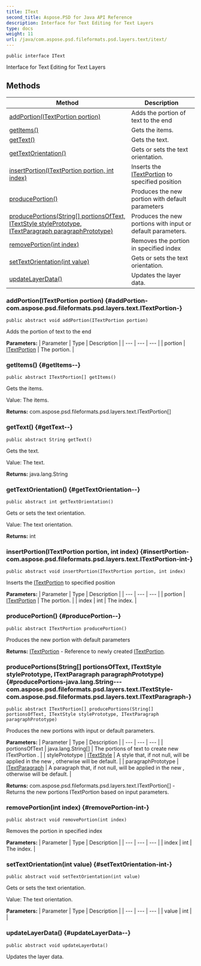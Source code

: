 ```yaml
---
title: IText
second_title: Aspose.PSD for Java API Reference
description: Interface for Text Editing for Text Layers
type: docs
weight: 11
url: /java/com.aspose.psd.fileformats.psd.layers.text/itext/
---
```

```
public interface IText
```

Interface for Text Editing for Text Layers
## Methods

| Method | Description |
| --- | --- |
| [addPortion(ITextPortion portion)](#addPortion-com.aspose.psd.fileformats.psd.layers.text.ITextPortion-) | Adds the portion of text to the end |
| [getItems()](#getItems--) | Gets the items. |
| [getText()](#getText--) | Gets the text. |
| [getTextOrientation()](#getTextOrientation--) | Gets or sets the text orientation. |
| [insertPortion(ITextPortion portion, int index)](#insertPortion-com.aspose.psd.fileformats.psd.layers.text.ITextPortion-int-) | Inserts the [ITextPortion](../../com.aspose.psd.fileformats.psd.layers.text/itextportion) to specified position |
| [producePortion()](#producePortion--) | Produces the new portion with default parameters |
| [producePortions(String[] portionsOfText, ITextStyle stylePrototype, ITextParagraph paragraphPrototype)](#producePortions-java.lang.String---com.aspose.psd.fileformats.psd.layers.text.ITextStyle-com.aspose.psd.fileformats.psd.layers.text.ITextParagraph-) | Produces the new portions with input or default parameters. |
| [removePortion(int index)](#removePortion-int-) | Removes the portion in specified index |
| [setTextOrientation(int value)](#setTextOrientation-int-) | Gets or sets the text orientation. |
| [updateLayerData()](#updateLayerData--) | Updates the layer data. |
### addPortion(ITextPortion portion) {#addPortion-com.aspose.psd.fileformats.psd.layers.text.ITextPortion-}
```
public abstract void addPortion(ITextPortion portion)
```


Adds the portion of text to the end

**Parameters:**
| Parameter | Type | Description |
| --- | --- | --- |
| portion | [ITextPortion](../../com.aspose.psd.fileformats.psd.layers.text/itextportion) | The portion. |

### getItems() {#getItems--}
```
public abstract ITextPortion[] getItems()
```


Gets the items.

Value: The items.

**Returns:**
com.aspose.psd.fileformats.psd.layers.text.ITextPortion[]
### getText() {#getText--}
```
public abstract String getText()
```


Gets the text.

Value: The text.

**Returns:**
java.lang.String
### getTextOrientation() {#getTextOrientation--}
```
public abstract int getTextOrientation()
```


Gets or sets the text orientation.

Value: The text orientation.

**Returns:**
int
### insertPortion(ITextPortion portion, int index) {#insertPortion-com.aspose.psd.fileformats.psd.layers.text.ITextPortion-int-}
```
public abstract void insertPortion(ITextPortion portion, int index)
```


Inserts the [ITextPortion](../../com.aspose.psd.fileformats.psd.layers.text/itextportion) to specified position

**Parameters:**
| Parameter | Type | Description |
| --- | --- | --- |
| portion | [ITextPortion](../../com.aspose.psd.fileformats.psd.layers.text/itextportion) | The portion. |
| index | int | The index. |

### producePortion() {#producePortion--}
```
public abstract ITextPortion producePortion()
```


Produces the new portion with default parameters

**Returns:**
[ITextPortion](../../com.aspose.psd.fileformats.psd.layers.text/itextportion) - Reference to newly created [ITextPortion](../../com.aspose.psd.fileformats.psd.layers.text/itextportion).
### producePortions(String[] portionsOfText, ITextStyle stylePrototype, ITextParagraph paragraphPrototype) {#producePortions-java.lang.String---com.aspose.psd.fileformats.psd.layers.text.ITextStyle-com.aspose.psd.fileformats.psd.layers.text.ITextParagraph-}
```
public abstract ITextPortion[] producePortions(String[] portionsOfText, ITextStyle stylePrototype, ITextParagraph paragraphPrototype)
```


Produces the new portions with input or default parameters.

**Parameters:**
| Parameter | Type | Description |
| --- | --- | --- |
| portionsOfText | java.lang.String[] | The portions of text to create new  ITextPortion . |
| stylePrototype | [ITextStyle](../../com.aspose.psd.fileformats.psd.layers.text/itextstyle) | A style that, if not null, will be applied in the new   , otherwise will be default. |
| paragraphPrototype | [ITextParagraph](../../com.aspose.psd.fileformats.psd.layers.text/itextparagraph) | A paragraph that, if not null, will be applied in the new   , otherwise will be default. |

**Returns:**
com.aspose.psd.fileformats.psd.layers.text.ITextPortion[] - Returns the new portions  ITextPortion  based on input parameters.
### removePortion(int index) {#removePortion-int-}
```
public abstract void removePortion(int index)
```


Removes the portion in specified index

**Parameters:**
| Parameter | Type | Description |
| --- | --- | --- |
| index | int | The index. |

### setTextOrientation(int value) {#setTextOrientation-int-}
```
public abstract void setTextOrientation(int value)
```


Gets or sets the text orientation.

Value: The text orientation.

**Parameters:**
| Parameter | Type | Description |
| --- | --- | --- |
| value | int |  |

### updateLayerData() {#updateLayerData--}
```
public abstract void updateLayerData()
```


Updates the layer data.

